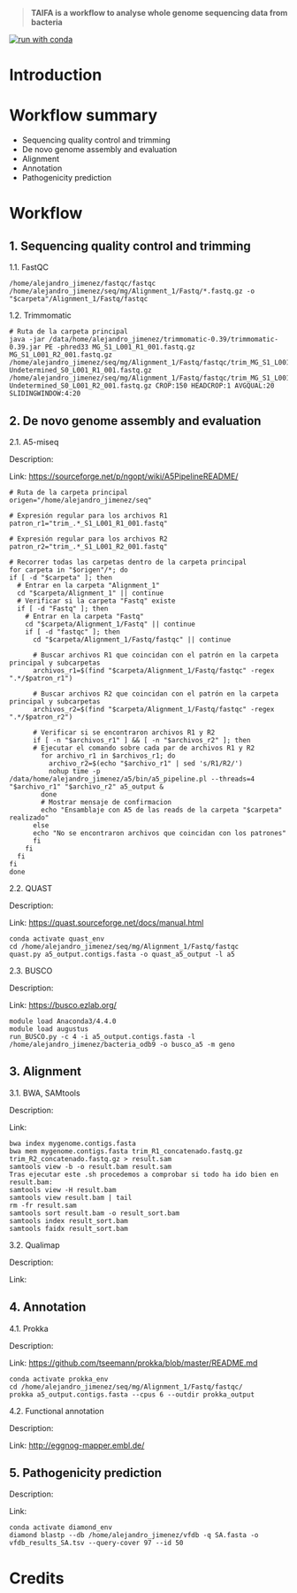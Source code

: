 > **TAIFA is a workflow to analyse whole genome sequencing data from bacteria**
>
[![run with conda](http://img.shields.io/badge/run%20with-conda-3EB049?labelColor=000000&logo=anaconda)](https://docs.conda.io/en/latest/)

# Introduction

# Workflow summary
- Sequencing quality control and trimming
- De novo genome assembly and evaluation 
- Alignment 
- Annotation
- Pathogenicity prediction 
  
# Workflow
## 1. Sequencing quality control and trimming
1.1. FastQC
```{bash}
/home/alejandro_jimenez/fastqc/fastqc /home/alejandro_jimenez/seq/mg/Alignment_1/Fastq/*.fastq.gz -o "$carpeta"/Alignment_1/Fastq/fastqc
```
1.2. Trimmomatic
```{bash}
# Ruta de la carpeta principal
java -jar /data/home/alejandro_jimenez/trimmomatic-0.39/trimmomatic-0.39.jar PE -phred33 MG_S1_L001_R1_001.fastq.gz MG_S1_L001_R2_001.fastq.gz /home/alejandro_jimenez/seq/mg/Alignment_1/Fastq/fastqc/trim_MG_S1_L001_R1_001.fastq.gz Undetermined_S0_L001_R1_001.fastq.gz /home/alejandro_jimenez/seq/mg/Alignment_1/Fastq/fastqc/trim_MG_S1_L001_R2_001.fastq.gz Undetermined_S0_L001_R2_001.fastq.gz CROP:150 HEADCROP:1 AVGQUAL:20 SLIDINGWINDOW:4:20
```

## 2. De novo genome assembly and evaluation 
2.1. A5-miseq
>
Description:
>
Link: https://sourceforge.net/p/ngopt/wiki/A5PipelineREADME/  
```{bash}
# Ruta de la carpeta principal
origen="/home/alejandro_jimenez/seq"

# Expresión regular para los archivos R1
patron_r1="trim_.*_S1_L001_R1_001.fastq"

# Expresión regular para los archivos R2
patron_r2="trim_.*_S1_L001_R2_001.fastq"

# Recorrer todas las carpetas dentro de la carpeta principal
for carpeta in "$origen"/*; do
if [ -d "$carpeta" ]; then
  # Entrar en la carpeta "Alignment_1"
  cd "$carpeta/Alignment_1" || continue
  # Verificar si la carpeta "Fastq" existe
  if [ -d "Fastq" ]; then
    # Entrar en la carpeta "Fastq"
    cd "$carpeta/Alignment_1/Fastq" || continue
    if [ -d "fastqc" ]; then
      cd "$carpeta/Alignment_1/Fastq/fastqc" || continue
      
      # Buscar archivos R1 que coincidan con el patrón en la carpeta principal y subcarpetas
      archivos_r1=$(find "$carpeta/Alignment_1/Fastq/fastqc" -regex ".*/$patron_r1")

      # Buscar archivos R2 que coincidan con el patrón en la carpeta principal y subcarpetas
      archivos_r2=$(find "$carpeta/Alignment_1/Fastq/fastqc" -regex ".*/$patron_r2")
      
      # Verificar si se encontraron archivos R1 y R2
      if [ -n "$archivos_r1" ] && [ -n "$archivos_r2" ]; then
      # Ejecutar el comando sobre cada par de archivos R1 y R2
        for archivo_r1 in $archivos_r1; do
          archivo_r2=$(echo "$archivo_r1" | sed 's/R1/R2/')
          nohup time -p /data/home/alejandro_jimenez/a5/bin/a5_pipeline.pl --threads=4 "$archivo_r1" "$archivo_r2" a5_output &
        done
        # Mostrar mensaje de confirmacion
        echo "Ensamblaje con A5 de las reads de la carpeta "$carpeta" realizado"
      else
      echo "No se encontraron archivos que coincidan con los patrones"
      fi
    fi
  fi
fi
done
```

2.2. QUAST
>
Description:
>
Link: https://quast.sourceforge.net/docs/manual.html
```{bash}
conda activate quast_env
cd /home/alejandro_jimenez/seq/mg/Alignment_1/Fastq/fastqc
quast.py a5_output.contigs.fasta -o quast_a5_output -l a5
````

2.3. BUSCO
>
Description: 
>
Link: https://busco.ezlab.org/
```{bash}
module load Anaconda3/4.4.0
module load augustus
run_BUSCO.py -c 4 -i a5_output.contigs.fasta -l /home/alejandro_jimenez/bacteria_odb9 -o busco_a5 -m geno 
```

## 3. Alignment
3.1. BWA, SAMtools
>
Description:
>
Link:
```{bash}
bwa index mygenome.contigs.fasta
bwa mem mygenome.contigs.fasta trim_R1_concatenado.fastq.gz trim_R2_concatenado.fastq.gz > result.sam
samtools view -b -o result.bam result.sam
Tras ejecutar este .sh procedemos a comprobar si todo ha ido bien en result.bam:
samtools view -H result.bam
samtools view result.bam | tail
rm -fr result.sam
samtools sort result.bam -o result_sort.bam
samtools index result_sort.bam
samtools faidx result_sort.bam
```

3.2. Qualimap
>
Description:
>
Link:

## 4. Annotation
4.1. Prokka
>
Description:
>
Link: https://github.com/tseemann/prokka/blob/master/README.md
```{bash}
conda activate prokka_env
cd /home/alejandro_jimenez/seq/mg/Alignment_1/Fastq/fastqc/
prokka a5_output.contigs.fasta --cpus 6 --outdir prokka_output
```

4.2. Functional annotation
>
Description:
>
Link:
http://eggnog-mapper.embl.de/

## 5. Pathogenicity prediction
>
Description:
>
Link:
```{bash
conda activate diamond_env
diamond blastp --db /home/alejandro_jimenez/vfdb -q SA.fasta -o vfdb_results_SA.tsv --query-cover 97 --id 50
```

# Credits
